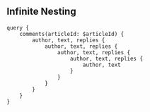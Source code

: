 ##  Infinite Nesting <!-- .element: data-theme="ka-content" -->

```
query {
    comments(articleId: $articleId) {
        author, text, replies {
            author, text, replies {
                author, text, replies {
                    author, text, replies {
                        author, text
                    }
                }
            }
        }
    }
}
```
